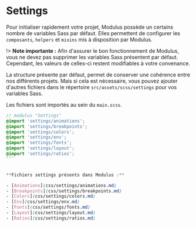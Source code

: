 # Settings

Pour initialiser rapidement votre projet, Modulus possède un certains nombre de variables Sass par défaut. Elles permettent de configurer les `composants`, `helpers` et `mixins` mis à disposition par Modulus.

!> **Note importante :** Afin d'assurer le bon fonctionnement de Modulus, vous ne devez pas supprimer les variables Sass présentent par défaut. Cependant, les valeurs de celles-ci restent modifiables à votre convenance.


La structure présente par défaut, permet de conserver une cohérence entre nos différents projets. Mais si cela est nécessaire, vous pouvez ajouter d'autres fichiers dans le répertoire `src/assets/scss/settings` pour vos variables Sass.

Les fichiers sont importés au sein du `main.scss`.

```scss
// modulus "Settings"
@import 'settings/animations';
@import 'settings/breakpoints';
@import 'settings/colors';
@import 'settings/env';
@import 'settings/fonts';
@import 'settings/layout';
@import 'settings/ratios';
``` 


**Fichiers settings présents dans Modulus :**

- [Animations](css/settings/animations.md)
- [Breakpoints](css/settings/breakpoints.md)
- [Colors](css/settings/colors.md)
- [Env](css/settings/env.md)
- [Fonts](css/settings/fonts.md)
- [Layout](css/settings/layout.md)
- [Ratios](css/settings/ratios.md)
